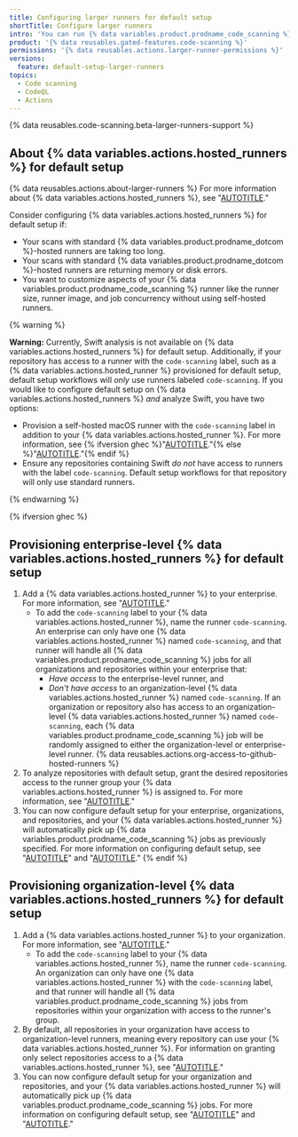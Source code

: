 ```yaml
---
title: Configuring larger runners for default setup
shortTitle: Configure larger runners
intro: 'You can run {% data variables.product.prodname_code_scanning %} default setup more quickly on bigger codebases using {% data variables.actions.hosted_runners %}.'
product: '{% data reusables.gated-features.code-scanning %}'
permissions: '{% data reusables.actions.larger-runner-permissions %}'
versions:
  feature: default-setup-larger-runners
topics:
  - Code scanning
  - CodeQL
  - Actions
---
```


{% data reusables.code-scanning.beta-larger-runners-support %}

## About {% data variables.actions.hosted_runners %} for default setup

{% data reusables.actions.about-larger-runners %} For more information about {% data variables.actions.hosted_runners %}, see "[AUTOTITLE](/actions/using-github-hosted-runners/about-larger-runners/about-larger-runners)."

Consider configuring {% data variables.actions.hosted_runners %} for default setup if:
* Your scans with standard {% data variables.product.prodname_dotcom %}-hosted runners are taking too long.
* Your scans with standard {% data variables.product.prodname_dotcom %}-hosted runners are returning memory or disk errors.
* You want to customize aspects of your {% data variables.product.prodname_code_scanning %} runner like the runner size, runner image, and job concurrency without using self-hosted runners.

{% warning %}

**Warning:** Currently, Swift analysis is not available on {% data variables.actions.hosted_runners %} for default setup. Additionally, if your repository has access to a runner with the `code-scanning` label, such as a {% data variables.actions.hosted_runner %} provisioned for default setup, default setup workflows will _only_ use runners labeled `code-scanning`. If you would like to configure default setup on {% data variables.actions.hosted_runners %} _and_ analyze Swift, you have two options:
  * Provision a self-hosted macOS runner with the `code-scanning` label in addition to your {% data variables.actions.hosted_runner %}. For more information, see {% ifversion ghec %}"[AUTOTITLE](/admin/code-security/managing-github-advanced-security-for-your-enterprise/configuring-code-scanning-for-your-appliance)."{% else %}"[AUTOTITLE](/actions/hosting-your-own-runners/managing-self-hosted-runners/adding-self-hosted-runners#adding-a-self-hosted-runner-to-a-repository)."{% endif %}
  * Ensure any repositories containing Swift _do not_ have access to runners with the label `code-scanning`. Default setup workflows for that repository will only use standard runners.

{% endwarning %}

{% ifversion ghec %}

## Provisioning enterprise-level {% data variables.actions.hosted_runners %} for default setup

1. Add a {% data variables.actions.hosted_runner %} to your enterprise. For more information, see "[AUTOTITLE](/actions/using-github-hosted-runners/about-larger-runners/managing-larger-runners#adding-a-larger-runner-to-an-enterprise)."
   * To add the `code-scanning` label to your {% data variables.actions.hosted_runner %}, name the runner `code-scanning`. An enterprise can only have one {% data variables.actions.hosted_runner %} named `code-scanning`, and that runner will handle all {% data variables.product.prodname_code_scanning %} jobs for all organizations and repositories within your enterprise that:
     * _Have access_ to the enterprise-level runner, and
     * _Don't have access_ to an organization-level {% data variables.actions.hosted_runner %} named `code-scanning`. If an organization or repository also has access to an organization-level {% data variables.actions.hosted_runner %} named `code-scanning`, each {% data variables.product.prodname_code_scanning %} job will be randomly assigned to either the organization-level or enterprise-level runner.
{% data reusables.actions.org-access-to-github-hosted-runners %}
1. To analyze repositories with default setup, grant the desired repositories access to the runner group your {% data variables.actions.hosted_runner %} is assigned to. For more information, see "[AUTOTITLE](/actions/using-github-hosted-runners/about-larger-runners/managing-larger-runners#allowing-repositories-to-access-larger-runners)."
1. You can now configure default setup for your enterprise, organizations, and repositories, and your {% data variables.actions.hosted_runner %} will automatically pick up {% data variables.product.prodname_code_scanning %} jobs as previously specified. For more information on configuring default setup, see "[AUTOTITLE](/code-security/code-scanning/enabling-code-scanning/configuring-default-setup-for-code-scanning)" and "[AUTOTITLE](/code-security/code-scanning/enabling-code-scanning/configuring-default-setup-for-code-scanning-at-scale)."
{% endif %}

## Provisioning organization-level {% data variables.actions.hosted_runners %} for default setup

1. Add a {% data variables.actions.hosted_runner %} to your organization. For more information, see "[AUTOTITLE](/actions/using-github-hosted-runners/about-larger-runners/managing-larger-runners#adding-a-larger-runner-to-an-organization)."
   * To add the `code-scanning` label to your {% data variables.actions.hosted_runner %}, name the runner `code-scanning`. An organization can only have one {% data variables.actions.hosted_runner %} with the `code-scanning` label, and that runner will handle all {% data variables.product.prodname_code_scanning %} jobs from repositories within your organization with access to the runner's group.
1. By default, all repositories in your organization have access to organization-level runners, meaning every repository can use your {% data variables.actions.hosted_runner %}. For information on granting only select repositories access to a {% data variables.actions.hosted_runner %}, see "[AUTOTITLE](/actions/using-github-hosted-runners/about-larger-runners/managing-larger-runners#allowing-repositories-to-access-larger-runners)."
1. You can now configure default setup for your organization and repositories, and your {% data variables.actions.hosted_runner %} will automatically pick up {% data variables.product.prodname_code_scanning %} jobs. For more information on configuring default setup, see "[AUTOTITLE](/code-security/code-scanning/enabling-code-scanning/configuring-default-setup-for-code-scanning)" and "[AUTOTITLE](/code-security/code-scanning/enabling-code-scanning/configuring-default-setup-for-code-scanning-at-scale)."
